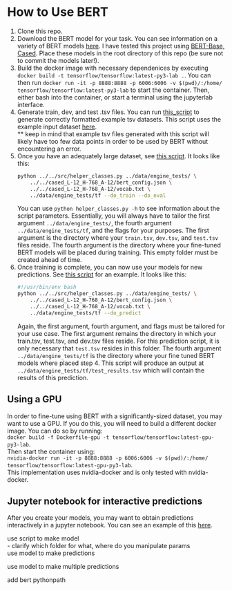 # How to Use BERT

1) Clone this repo.
2) Download the BERT model for your task. You can see information on a variety of BERT models [here](https://github.com/google-research/bert). I have tested this project using [BERT-Base, Cased](https://storage.googleapis.com/bert_models/2018_10_18/cased_L-12_H-768_A-12.zip). Place these models in the root directory of this repo (be sure not to commit the models later!). 
3) Build the docker image with necessary dependenices by executing `docker build -t tensorflow/tensorflow:latest-py3-lab .`. You can then run `docker run -it -p 8888:8888 -p 6006:6006 -v $(pwd)/:/home/ tensorflow/tensorflow:latest-py3-lab` to start the container. Then, either bash into the container, or start a terminal using the jupyterlab interface.
4) Generate train, dev, and test .tsv files. You can run [this_script](test/example_scripts/make_formatted_sets.sh) to generate correctly formatted example tsv datasets. This script uses the example input dataset [here](test/datasets/results_small.json).  
** keep in mind that example tsv files generated with this script will likely have too few data points in order to be used by BERT without encountering an error.
5) Once you have an adequately large dataset, see [this script](test/example_scripts/train_and_eval.sh). It looks like this:
    ```bash
    python ../../src/helper_classes.py ../data/engine_tests/ \
        ../../cased_L-12_H-768_A-12/bert_config.json \
        ../../cased_L-12_H-768_A-12/vocab.txt \
        ../data/engine_tests/tf --do_train --do_eval
    ```
    You can use `python helper_classes.py -h` to see information about the script parameters. Essentially, you will always have to tailor the first argument `../data/engine_tests/`, the fourth argument `../data/engine_tests/tf`, and the flags for your purposes.  The first argument is the directory where your `train.tsv`, `dev.tsv`, and `test.tsv` files reside. The fourth argument is the directory where your fine-tuned BERT models will be placed during training. This empty folder must be created ahead of time.
6) Once training is complete, you can now use your models for new predictions. See [this script](test/example_scripts/predict.sh) for an example. It looks like this:
    ```bash
    #!/usr/bin/env bash
    python ../../src/helper_classes.py ../data/engine_tests/ \
        ../../cased_L-12_H-768_A-12/bert_config.json \
        ../../cased_L-12_H-768_A-12/vocab.txt \
        ../data/engine_tests/tf --do_predict
    ```   
    Again, the first argument, fourth argument, and flags must be tailored for your use case. The first argument remains the directory in which your train.tsv, test.tsv, and dev.tsv files reside. For this prediction script, it is only necessary that `test.tsv` resides in this folder. The fourth argument `../data/engine_tests/tf` is the directory where your fine tuned BERT models where placed step 4. This script will produce an output at `../data/engine_tests/tf/test_results.tsv` which will contain the results of this prediction.

## Using a GPU
In order to fine-tune using BERT with a significantly-sized dataset, you may want to use a GPU. If you do this, you will need to build a different docker image. You can do so by running:  
 `docker build -f Dockerfile-gpu -t tensorflow/tensorflow:latest-gpu-py3-lab`.   
 Then start the container using:  
 `nvidia-docker run -it -p 8888:8888 -p 6006:6006 -v $(pwd)/:/home/ tensorflow/tensorflow:latest-gpu-py3-lab`.   
 This implementation uses nvidia-docker and is only tested with nvidia-docker.  

## Jupyter notebook for interactive predictions

After you create your models, you may want to obtain predictions interactively in a jupyter notebook. You can see an example of this [here](notebooks/do_predictions.ipynb).

use script to make model  
    - clarify which folder for what, where do you manipulate params  
use model to make predictions

use model to make multiple predictions

add bert pythonpath